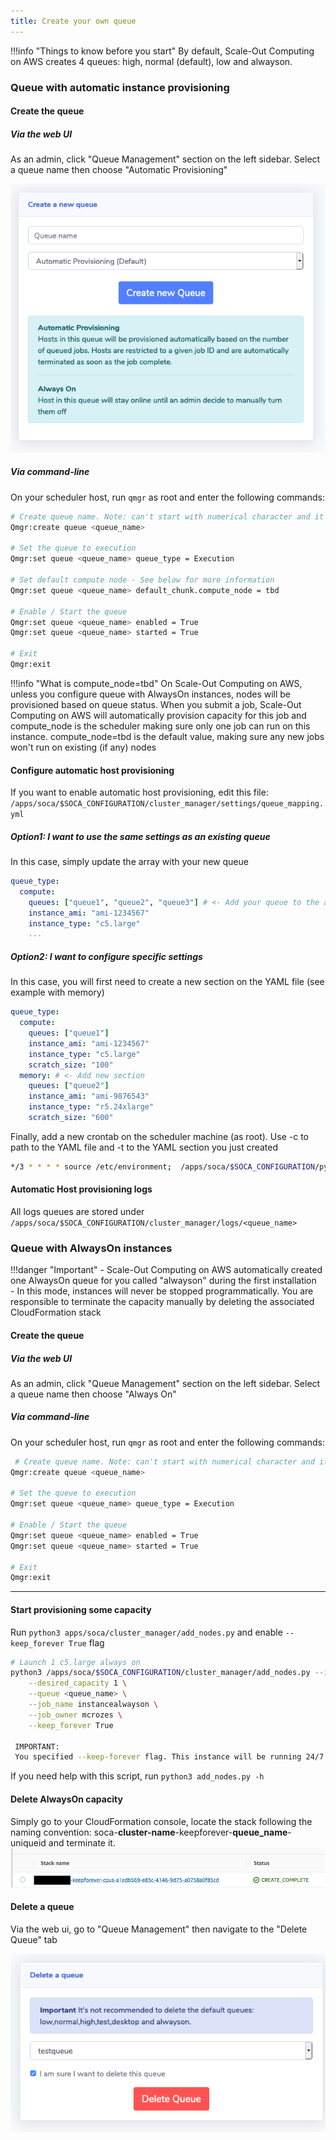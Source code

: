 ```yaml
---
title: Create your own queue
---
```


!!!info "Things to know before you start"
    By default, Scale-Out Computing on AWS creates 4 queues: high, normal (default), low and alwayson.

### Queue with automatic instance provisioning

#### Create the queue

##### Via the web UI

As an admin, click "Queue Management" section on the left sidebar. Select a queue name then choose "Automatic Provisioning"

![](../imgs/queue-1.png)

##### Via command-line

On your scheduler host, run `qmgr` as root and enter the following commands:
~~~~bash                                
# Create queue name. Note: can't start with numerical character and it's recommended to use lowercase only
Qmgr:create queue <queue_name>

# Set the queue to execution
Qmgr:set queue <queue_name> queue_type = Execution

# Set default compute node - See below for more information
Qmgr:set queue <queue_name> default_chunk.compute_node = tbd

# Enable / Start the queue
Qmgr:set queue <queue_name> enabled = True
Qmgr:set queue <queue_name> started = True

# Exit
Qmgr:exit
~~~~

!!!info "What is compute_node=tbd"
    On Scale-Out Computing on AWS, unless you configure queue with AlwaysOn instances, nodes will be provisioned based on queue status. When you submit a job, Scale-Out Computing on AWS will automatically provision capacity for this job and compute_node is the scheduler making sure only one job can run on this instance. compute_node=tbd is the default value, making sure any new jobs won't run on existing (if any) nodes

#### Configure automatic host provisioning

If you want to enable automatic host provisioning, edit this file: `/apps/soca/$SOCA_CONFIGURATION/cluster_manager/settings/queue_mapping.yml`

##### Option1: I want to use the same settings as an existing queue

In this case, simply update the array with your new queue

~~~yaml hl_lines="3"
queue_type:
  compute:
    queues: ["queue1", "queue2", "queue3"] # <- Add your queue to the array
    instance_ami: "ami-1234567"
    instance_type: "c5.large"
    ...
~~~

##### Option2: I want to configure specific settings

In this case, you will first need to create a new section on the YAML file (see example with memory)

~~~yaml hl_lines="7"
queue_type:
  compute:
    queues: ["queue1"]
    instance_ami: "ami-1234567"
    instance_type: "c5.large"
    scratch_size: "100"
  memory: # <- Add new section
    queues: ["queue2"]
    instance_ami: "ami-9876543"
    instance_type: "r5.24xlarge"
    scratch_size: "600"
~~~

Finally, add a new crontab on the scheduler machine (as root). Use -c to path to the YAML file and -t to the YAML section you just created  

~~~bash
*/3 * * * * source /etc/environment;  /apps/soca/$SOCA_CONFIGURATION/python/latest/bin/python3 /apps/soca/$SOCA_CONFIGURATION/cluster_manager/dispatcher.py -c /apps/soca/$SOCA_CONFIGURATION/cluster_manager/settings/queue_mapping.yml -t memory
~~~


#### Automatic Host provisioning logs

All logs queues are stored under `/apps/soca/$SOCA_CONFIGURATION/cluster_manager/logs/<queue_name>`


### Queue with AlwaysOn instances

!!!danger "Important"
    - Scale-Out Computing on AWS automatically created one AlwaysOn queue for you called "alwayson" during the first installation <br>
    - In this mode, instances will never be stopped programmatically. You are responsible to terminate the capacity manually by deleting the associated CloudFormation stack

#### Create the queue

##### Via the web UI

As an admin, click "Queue Management" section on the left sidebar. Select a queue name then choose "Always On"

##### Via command-line

On your scheduler host, run `qmgr` as root and enter the following commands:

~~~bash
 # Create queue name. Note: can't start with numerical character and it's recommended to use lowercase only
Qmgr:create queue <queue_name>

# Set the queue to execution
Qmgr:set queue <queue_name> queue_type = Execution

# Enable / Start the queue
Qmgr:set queue <queue_name> enabled = True
Qmgr:set queue <queue_name> started = True

# Exit
Qmgr:exit
~~~
* * *

#### Start provisioning some capacity

Run `python3 apps/soca/cluster_manager/add_nodes.py` and enable `--keep_forever True` flag

~~~bash
# Launch 1 c5.large always on
python3 /apps/soca/$SOCA_CONFIGURATION/cluster_manager/add_nodes.py --instance_type c5.large \
    --desired_capacity 1 \
    --queue <queue_name> \
    --job_name instancealwayson \
    --job_owner mcrozes \
    --keep_forever True

 IMPORTANT:
 You specified --keep-forever flag. This instance will be running 24/7 until you MANUALLY terminate the Cloudformation Stack                            
~~~
If you need help with this script, run `python3 add_nodes.py -h`

#### Delete AlwaysOn capacity

Simply go to your CloudFormation console, locate the stack following the naming convention: soca-**cluster-name**-keepforever-**queue_name**-uniqueid and terminate it.  
![](../imgs/howtoqueue-1.png)

#### Delete a queue

Via the web ui, go to "Queue Management" then navigate to the "Delete Queue" tab

![](../imgs/queue-2.png)



